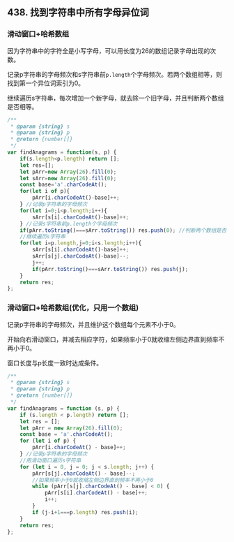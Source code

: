 ## 438. 找到字符串中所有字母异位词

### 滑动窗口+哈希数组

因为字符串中的字符全是小写字母，可以用长度为26的数组记录字母出现的次数。

记录p字符串的字母频次和s字符串前`p.length`个字母频次。若两个数组相等，则找到第一个异位词索引为0。

继续遍历s字符串，每次增加一个新字母，就去除一个旧字母，并且判断两个数组是否相等。

```javascript
/**
 * @param {string} s
 * @param {string} p
 * @return {number[]}
 */
var findAnagrams = function(s, p) {
    if(s.length<p.length) return [];
    let res=[];
    let pArr=new Array(26).fill(0);
    let sArr=new Array(26).fill(0);
    const base='a'.charCodeAt();
    for(let i of p){
        pArr[i.charCodeAt()-base]++;
    } //记录p字符串的字母频次
    for(let i=0;i<p.length;i++){
        sArr[s[i].charCodeAt()-base]++;
    } //记录s字符串前p.length个字母频次
    if(pArr.toString()===sArr.toString()) res.push(0); //判断两个数组是否相等
    //继续遍历s字符串
    for(let i=p.length,j=0;i<s.length;i++){
        sArr[s[i].charCodeAt()-base]++;
        sArr[s[j].charCodeAt()-base]--;
        j++;
        if(pArr.toString()===sArr.toString()) res.push(j);
    }
    return res;
};
```

### 滑动窗口+哈希数组(优化，只用一个数组)

记录p字符串的字母频次，并且维护这个数组每个元素不小于0。

开始向右滑动窗口，并减去相应字符，如果频率小于0就收缩左侧边界直到频率不再小于0。

窗口长度与p长度一致时达成条件。

```javascript
/**
 * @param {string} s
 * @param {string} p
 * @return {number[]}
 */
var findAnagrams = function (s, p) {
    if (s.length < p.length) return [];
    let res = [];
    let pArr = new Array(26).fill(0);
    const base = 'a'.charCodeAt();
    for (let i of p) {
        pArr[i.charCodeAt() - base]++;
    } //记录p字符串的字母频次
    //用滑动窗口遍历s字符串
    for (let i = 0, j = 0; j < s.length; j++) {
        pArr[s[j].charCodeAt() - base]--;
        //如果频率小于0就收缩左侧边界直到频率不再小于0
        while (pArr[s[j].charCodeAt() - base] < 0) {
            pArr[s[i].charCodeAt() - base]++;
            i++;
        }
        if (j-i+1===p.length) res.push(i);
    }
    return res;
};
```

